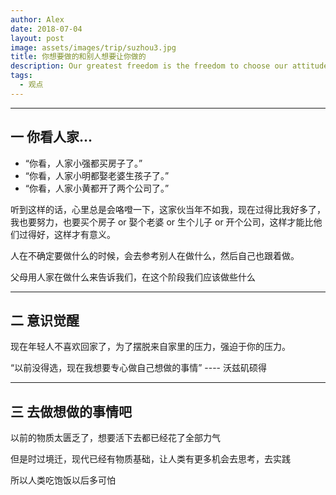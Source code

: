 ```yaml
---
author: Alex
date: 2018-07-04
layout: post
image: assets/images/trip/suzhou3.jpg
title: 你想要做的和别人想要让你做的
description: Our greatest freedom is the freedom to choose our attitude. &nbsp; ---- Franklin
tags:
  - 观点
---
```


--------------

## 一 你看人家...

- “你看，人家小强都买房子了。”
- “你看，人家小明都娶老婆生孩子了。”
- “你看，人家小黄都开了两个公司了。”

听到这样的话，心里总是会咯噔一下，这家伙当年不如我，现在过得比我好多了，我也要努力，也要买个房子 or 娶个老婆 or 生个儿子 or 开个公司，这样才能比他们过得好，这样才有意义。

人在不确定要做什么的时候，会去参考别人在做什么，然后自己也跟着做。

父母用人家在做什么来告诉我们，在这个阶段我们应该做些什么

--------------

## 二 意识觉醒

现在年轻人不喜欢回家了，为了摆脱来自家里的压力，强迫于你的压力。

“以前没得选，现在我想要专心做自己想做的事情” ---- 沃兹矶硕得

--------------

## 三 去做想做的事情吧

以前的物质太匮乏了，想要活下去都已经花了全部力气

但是时过境迁，现代已经有物质基础，让人类有更多机会去思考，去实践

所以人类吃饱饭以后多可怕
